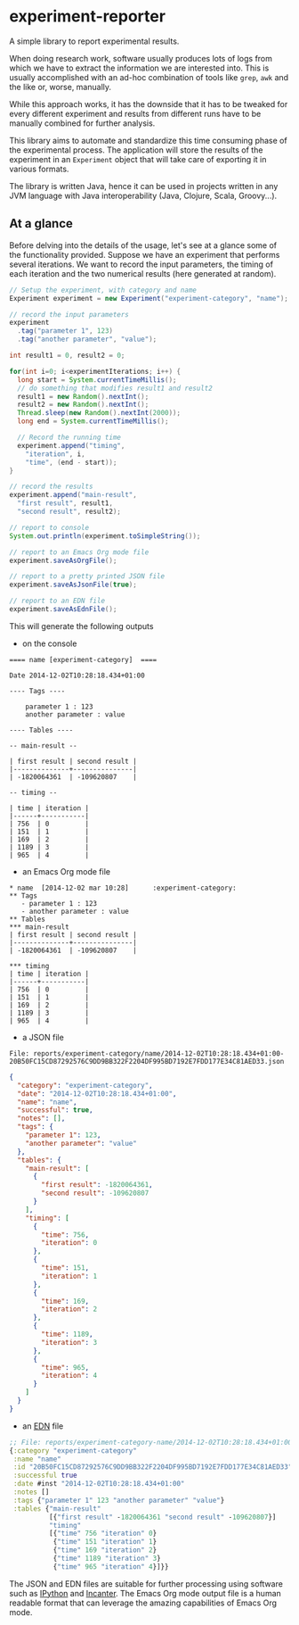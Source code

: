 experiment-reporter
===================

A simple library to report experimental results.

When doing research work, software usually produces lots of logs from which
we have to extract the information we are interested into. This is usually
accomplished with an ad-hoc combination of tools like `grep`, `awk` and the
like or, worse, manually.

While this approach works, it has the downside that it has to be tweaked for
every different experiment and results from different runs have to be manually
combined for further analysis.

This library aims to automate and standardize this time consuming phase of
the experimental process. The application will store the results of the
experiment in an `Experiment` object that will take care of exporting it
in various formats.

The library is written Java, hence it can be used in projects written
in any JVM language with Java interoperability (Java, Clojure,
Scala, Groovy...).

At a glance
-----------

Before delving into the details of the usage, let's see at a glance some
of the functionality provided. Suppose we have an experiment that performs
several iterations. We want to record the input parameters, the timing of
each iteration and the two numerical results (here generated at random).

```java
// Setup the experiment, with category and name
Experiment experiment = new Experiment("experiment-category", "name");

// record the input parameters
experiment
  .tag("parameter 1", 123)
  .tag("another parameter", "value");

int result1 = 0, result2 = 0;

for(int i=0; i<experimentIterations; i++) {
  long start = System.currentTimeMillis();
  // do something that modifies result1 and result2
  result1 = new Random().nextInt();
  result2 = new Random().nextInt();
  Thread.sleep(new Random().nextInt(2000));
  long end = System.currentTimeMillis();

  // Record the running time
  experiment.append("timing",
    "iteration", i,
    "time", (end - start));
}

// record the results
experiment.append("main-result",
  "first result", result1,
  "second result", result2);

// report to console
System.out.println(experiment.toSimpleString());

// report to an Emacs Org mode file
experiment.saveAsOrgFile();

// report to a pretty printed JSON file
experiment.saveAsJsonFile(true);

// report to an EDN file
experiment.saveAsEdnFile();
```

This will generate the following outputs

 - on the console

```
==== name [experiment-category]  ====

Date 2014-12-02T10:28:18.434+01:00

---- Tags ----

    parameter 1 : 123
    another parameter : value

---- Tables ----

-- main-result --

| first result | second result |
|--------------+---------------|
| -1820064361  | -109620807    |

-- timing --

| time | iteration |
|------+-----------|
| 756  | 0         |
| 151  | 1         |
| 169  | 2         |
| 1189 | 3         |
| 965  | 4         |
```

 - an Emacs Org mode file

```org-mode
* name  [2014-12-02 mar 10:28]      :experiment-category:
** Tags
   - parameter 1 : 123
   - another parameter : value
** Tables
*** main-result
| first result | second result |
|--------------+---------------|
| -1820064361  | -109620807    |

*** timing
| time | iteration |
|------+-----------|
| 756  | 0         |
| 151  | 1         |
| 169  | 2         |
| 1189 | 3         |
| 965  | 4         |
```

 - a JSON file
  
  `File: reports/experiment-category/name/2014-12-02T10:28:18.434+01:00-20B50FC15CD87292576C9DD9BB322F2204DF995BD7192E7FDD177E34C81AED33.json`
```json
{
  "category": "experiment-category",
  "date": "2014-12-02T10:28:18.434+01:00",
  "name": "name",
  "successful": true,
  "notes": [],
  "tags": {
    "parameter 1": 123,
    "another parameter": "value"
  },
  "tables": {
    "main-result": [
      {
        "first result": -1820064361,
        "second result": -109620807
      }
    ],
    "timing": [
      {
        "time": 756,
        "iteration": 0
      },
      {
        "time": 151,
        "iteration": 1
      },
      {
        "time": 169,
        "iteration": 2
      },
      {
        "time": 1189,
        "iteration": 3
      },
      {
        "time": 965,
        "iteration": 4
      }
    ]
  }
}
```

 - an [EDN](https://github.com/edn-format/edn) file

```clojure
;; File: reports/experiment-category-name/2014-12-02T10:28:18.434+01:00-20B50FC15CD87292576C9DD9BB322F2204DF995BD7192E7FDD177E34C81AED33.edn
{:category "experiment-category"
 :name "name"
 :id "20B50FC15CD87292576C9DD9BB322F2204DF995BD7192E7FDD177E34C81AED33"
 :successful true
 :date #inst "2014-12-02T10:28:18.434+01:00"
 :notes []
 :tags {"parameter 1" 123 "another parameter" "value"}
 :tables {"main-result"
          [{"first result" -1820064361 "second result" -109620807}]
          "timing"
          [{"time" 756 "iteration" 0}
           {"time" 151 "iteration" 1}
           {"time" 169 "iteration" 2}
           {"time" 1189 "iteration" 3}
           {"time" 965 "iteration" 4}]}}
```

The JSON and EDN files are suitable for further processing using
software such as [IPython](http://ipython.org) and
[Incanter](http://incanter.org). The Emacs Org mode output file is a
human readable format that can leverage the amazing capabilities of
Emacs Org mode.
